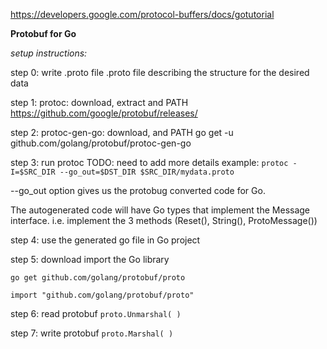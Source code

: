 
https://developers.google.com/protocol-buffers/docs/gotutorial

**Protobuf for Go**

*setup instructions:*

step 0: write .proto file
  .proto file describing the structure for the desired data

step 1: protoc: download, extract and PATH 
  https://github.com/google/protobuf/releases/
  
step 2: protoc-gen-go: download, and PATH
  go get -u github.com/golang/protobuf/protoc-gen-go
  
step 3: run protoc
TODO: need to add more details
  example: `protoc -I=$SRC_DIR --go_out=$DST_DIR $SRC_DIR/mydata.proto`

  --go_out option gives us the protobug converted code for Go. 

  
  

  The autogenerated code will have Go types that implement the Message interface. 
  i.e. implement the 3 methods (Reset(), String(), ProtoMessage())

step 4: use the generated go file in Go project

step 5: download import the Go library

  `go get github.com/golang/protobuf/proto`

  `import "github.com/golang/protobuf/proto"`

step 6: read protobuf
  `proto.Unmarshal( )`


step 7: write protobuf
  `proto.Marshal( )`
